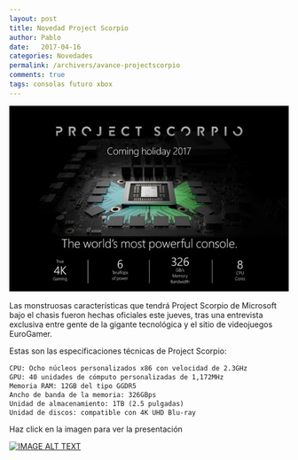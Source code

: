 ```yaml
---
layout: post
title: Novedad Project Scorpio
author: Pablo
date:   2017-04-16
categories: Novedades
permalink: /archivers/avance-projectscorpio
comments: true
tags: consolas futuro xbox
---
```


![Small example image](/img/scorpio1.jpg "Small example image")

<p class="lead">
Las monstruosas características que tendrá Project Scorpio de Microsoft bajo el chasis fueron hechas oficiales este jueves, 
tras una entrevista exclusiva entre gente de la gigante tecnológica y el sitio de videojuegos EuroGamer.

Estas son las especificaciones técnicas de Project Scorpio:

    CPU: Ocho núcleos personalizados x86 con velocidad de 2.3GHz
    GPU: 40 unidades de cómputo personalizadas de 1,172MHz
    Memoria RAM: 12GB del tipo GGDR5
    Ancho de banda de la memoria: 326GBps
    Unidad de almacenamiento: 1TB (2.5 pulgadas)
    Unidad de discos: compatible con 4K UHD Blu-ray
</p>

Haz click en la imagen para ver la presentación

[![IMAGE ALT TEXT](/img/scorpio2.png)](https://www.youtube.com/watch?v=RE2hNrq1Zxs "Novedades: Project Scorpio")
